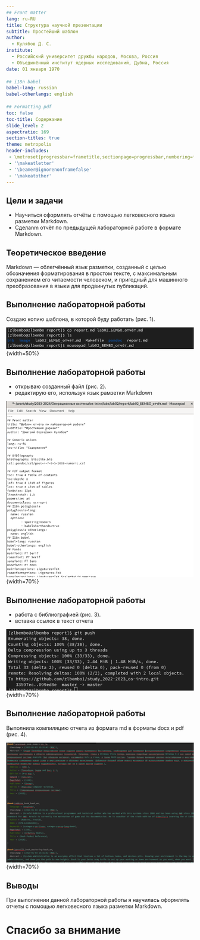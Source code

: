 ```yaml
---
## Front matter
lang: ru-RU
title: Структура научной презентации
subtitle: Простейший шаблон
author:
  - Кулябов Д. С.
institute:
  - Российский университет дружбы народов, Москва, Россия
  - Объединённый институт ядерных исследований, Дубна, Россия
date: 01 января 1970

## i18n babel
babel-lang: russian
babel-otherlangs: english

## Formatting pdf
toc: false
toc-title: Содержание
slide_level: 2
aspectratio: 169
section-titles: true
theme: metropolis
header-includes:
 - \metroset{progressbar=frametitle,sectionpage=progressbar,numbering=fraction}
 - '\makeatletter'
 - '\beamer@ignorenonframefalse'
 - '\makeatother'
---
```


## Цели и задачи

- Научиться оформлять отчёты с помощью легковесного языка разметки Markdown.
- Сделаnm отчёт по предыдущей лабораторной работе в формате Markdown.

## Теоретическое введение

Markdown — облегчённый язык разметки, созданный с целью обозначения форматирования в простом тексте, с максимальным сохранением его читаемости человеком, и пригодный для машинного преобразования в языки для продвинутых публикаций.

## Выполнение лабораторной работы

Создаю копию шаблона, в которой буду работать (рис. 1).

![Копирование файла](image/2.png){width=50%}

## Выполнение лабораторной работы

- открываю созданный файл (рис. 2).
- редактирую его, используя язык рамзетки Markdown

![Изменение файла](image/3.png){width=70%}

## Выполнение лабораторной работы

- работа с библиографией (рис. 3).
- вставка ссылок в текст отчета

![Редактирование файла](image/7.png){width=70%}

## Выполнение лабораторной работы

Выполнила компиляцию отчета из формата md в форматы docx и pdf (рис. 4).

![Компиляция отчета](image/4.png){width=70%}

## Выводы

При выполнении данной лабораторной работы я научилась оформлять отчеты с помощью легковесного языка разметки Markdown.

# Спасибо за внимание

